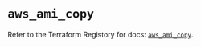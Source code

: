 # `aws_ami_copy`

Refer to the Terraform Registory for docs: [`aws_ami_copy`](https://registry.terraform.io/providers/hashicorp/aws/5.21.0/docs/resources/ami_copy).
